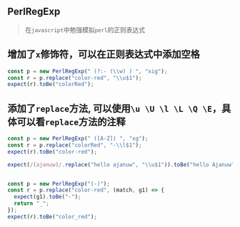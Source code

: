 ## PerlRegExp

> 在`javascript`中勉强模拟`perl`的正则表达式

## 增加了`x`修饰符，可以在正则表达式中添加空格
```ts
const p = new PerlRegExp(" (?:- (\\w) ) ", "xig");
const r = p.replace("color-red", "\\u$1");
expect(r).toBe("colorRed");
```

## 添加了`replace`方法, 可以使用`\u \U \l \L \Q \E`，具体可以看`replace`方法的注释
```ts
const p = new PerlRegExp(" ([A-Z]) ", "xg");
const r = p.replace("colorRed", "-\\l$1");
expect(r).toBe("color-red");

expect(/(ajanuw)/.replace("hello ajanuw", "\\u$1")).toBe("hello Ajanuw");


const p = new PerlRegExp("(-)");
const r = p.replace("color-red", (match, g1) => {
  expect(g1).toBe("-");
  return "_";
});
expect(r).toBe("color_red");
```